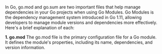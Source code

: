 In Go, go.mod and go.sum are two important files that help manage dependencies in your Go projects when using Go Modules. Go Modules is the dependency management system introduced in Go 1.11, allowing developers to manage module versions and dependencies more effectively. Here's a brief explanation of each:<br>

**1. go.mod**
The go.mod file is the primary configuration file for a Go module. It defines the module's properties, including its name, dependencies, and version information.<br>

